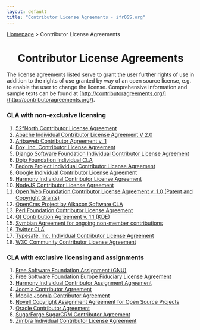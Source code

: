 ```yaml
---
layout: default
title: "Contributor License Agreements - ifrOSS.org"
---
```


<p><a href="/ifrOSS/index_en.html">Homepage</a> > Contributor License Agreements<br></p>

<h1 style="text-align: center;">Contributor License Agreements</h1>

The license agreements listed serve to grant the user further rights of use in addition to the rights of use granted by way of an open source license, e.g. to enable the user to change the license. Comprehensive information and sample texts can be found at [http://contributoragreements.org/](http://contributoragreements.org/).

### CLA with non-exclusive licensing

1. [52°North Contributor License Agreement](https://52north.org/software/licensing/#cla)
2. [Apache Individual Contributor License Agreement V 2.0](http://apache.org/licenses/icla.pdf)
3. [Aribaweb Contributor Agreement v. 1](https://web.archive.org/web/20170228172501/http://aribaweb.org/AribaWeb_Contributor_Agreement.pdf)
4. [Box, Inc. Contributor License Agreement](http://opensource.box.com/cla/)
5. [Django Software Foundation Individual Contributor License Agreement](https://www.djangoproject.com/m/foundation/icla.pdf)
6. [Dojo Foundation Individual CLA](https://web.archive.org/web/20150327134511/http://dojofoundation.org/about/claForm)
7. [Fedora Project Individual Contributor License Agreement](https://fedoraproject.org/wiki/Legal:Licenses/CLA)
8. [Google Individual Contributor License Agreement](https://developers.google.com/open-source/cla/individual)
9. [Harmony Individual Contributor License Agreement](http://harmonyagreements.org/docs/ha-cla-i-v1.pdf)
10. [NodeJS Contributor License Agreement](https://web.archive.org/web/20150215025127/http://nodejs.org/cla.html)
12. [Open Web Foundation Contributor License Agreement v. 1.0 (Patent and Copyright Grants)](https://sites.google.com/site/openwebfoundation/legal/the-owf-1-0-agreements/owf-contributor-license-agreement-1-0---copyright-and-patent)
13. [OpenCms Project by Alkacon Software CLA](http://www.opencms.org/export/sites/opencms/de/development/contribute/OpenCms-Contributor-License-Agreement.pdf)
14. [Perl Foundation Contributor License Agreement](http://www.perlfoundation.org/contributor_license_agreement)
15. [Qt Contribution Agreement v. 1.1 (KDE)](http://www.kde.org/community/whatiskde/QtContributionLicenseAgreement-1-1.pdf)
16. [Symbian Agreement for ongoing non-member contributions](https://web.archive.org/web/20160308022122/http://www.symlab.org/wiki/images/9/9e/Non-Member_Contribution_Agreement.pdf)
17. [Twitter CLA](https://engineering.twitter.com/opensource/cla)
18. [Typesafe, Inc. Individual Contributor License Agreement](http://downloads.typesafe.com/website/legal/TypesafeContributorLicenseAgreement-Individual-v2.2.pdf)
19. [W3C Community Contributor License Agreement](http://www.w3.org/community/about/agreements/cla/)

### CLA with exclusive licensing and assignments

1. [Free Software Foundation Assignment (GNU)](https://web.archive.org/web/20160512041501/http://ftp.xemacs.org:80/old-beta/FSF/assign.changes)
2. [Free Software Foundation Europe Fiduciary License Agreement](http://fsfe.org/activities/ftf/FLA.en.pdf)
3. [Harmony Individual Contributor Assignment Agreement](http://harmonyagreements.org/docs/ha-caa-i-v1.pdf)
4. [Joomla Contributor Agreement](http://developer.joomla.org/cms/contribute.html)
5. [Mobile Joomla Contributor Agreement](http://www.mobilejoomla.com/documentation/13-development/45-contribution-agreement.html)
6. [Novell Copyright Assignment Agreement for Open Source Projects](ftp://sdk.provo.novell.com/ndk/evolution/docs/copyright_form.pdf)
7. [Oracle Contributor Agreement](http://www.oracle.com/technetwork/oca-405177.pdf)
8. [SugarForge SugarCRM Contributor Agreement](https://web.archive.org/web/20120419213356/http://www.sugarforge.org/content/community/participate/contributor-agreement.php)
9. [Zimbra Individual Contributor License Agreement](http://files.zimbra.com/website/docs/Zimbra-Individual-Contributor-License-Agreement.pdf)
